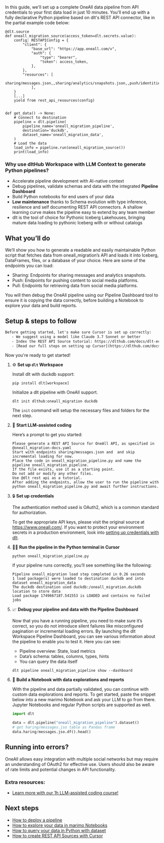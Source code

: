In this guide, we'll set up a complete OneAll data pipeline from API credentials to your first data load in just 10 minutes. You'll end up with a fully declarative Python pipeline based on dlt's REST API connector, like in the partial example code below:

```python-outcome
@dlt.source
def oneall_migration_source(access_token=dlt.secrets.value):
    config: RESTAPIConfig = {
        "client": {
            "base_url": "https://app.oneall.com/v",
            "auth": {
                "type": "bearer",
                "token": access_token,
            },
        },
        "resources": [
            sharing/messages.json,,sharing/analytics/snapshots.json,,push/identities/<identity_token>/facebook/post.json
            ],
    }
    [...]
    yield from rest_api_resources(config)


def get_data() -> None:
    # Connect to destination
    pipeline = dlt.pipeline(
        pipeline_name='oneall_migration_pipeline',
        destination='duckdb',
        dataset_name='oneall_migration_data', 
    )
    # Load the data
    load_info = pipeline.run(oneall_migration_source())
    print(load_info) 
```

### Why use dltHub Workspace with LLM Context to generate Python pipelines?

- Accelerate pipeline development with AI-native context
- Debug pipelines, validate schemas and data with the integrated **Pipeline Dashboard**
- Build Python notebooks for end users of your data
- **Low maintenance** thanks to Schema evolution with type inference, resilience and self documenting REST API connectors. A shallow learning curve makes the pipeline easy to extend by any team member
- dlt is the tool of choice for Pythonic Iceberg Lakehouses, bringing mature data loading to pythonic Iceberg with or without catalogs

## What you’ll do

We’ll show you how to generate a readable and easily maintainable Python script that fetches data from oneall_migration’s API and loads it into Iceberg, DataFrames, files, or a database of your choice. Here are some of the endpoints you can load:

- Sharing: Endpoints for sharing messages and analytics snapshots.
- Push: Endpoints for pushing content to social media platforms.
- Pull: Endpoints for retrieving data from social media platforms.

You will then debug the OneAll pipeline using our Pipeline Dashboard tool to ensure it is copying the data correctly, before building a Notebook to explore your data and build reports.

## Setup & steps to follow

```default
Before getting started, let's make sure Cursor is set up correctly:
   - We suggest using a model like Claude 3.7 Sonnet or better
   - Index the REST API Source tutorial: https://dlthub.com/docs/dlt-ecosystem/verified-sources/rest_api/ and add it to context as **@dlt rest api**
   - [Read our full steps on setting up Cursor](https://dlthub.com/docs/dlt-ecosystem/llm-tooling/cursor-restapi#23-configuring-cursor-with-documentation)
```

Now you're ready to get started!

1. ⚙️ **Set up `dlt` Workspace**
    
    Install dlt with duckdb support:
    ```shell
    pip install dlt[workspace]
    ```

    Initialize a dlt pipeline with OneAll support.
    ```shell
    dlt init dlthub:oneall_migration duckdb
    ```

    The `init` command will setup the necessary files and folders for the next step.
    
2. 🤠 **Start LLM-assisted coding**
    
    Here’s a prompt to get you started:
    
    ```prompt
    Please generate a REST API Source for OneAll API, as specified in @oneall_migration-docs.yaml 
    Start with endpoints sharing/messages.json and  and skip incremental loading for now. 
    Place the code in oneall_migration_pipeline.py and name the pipeline oneall_migration_pipeline. 
    If the file exists, use it as a starting point. 
    Do not add or modify any other files. 
    Use @dlt rest api as a tutorial. 
    After adding the endpoints, allow the user to run the pipeline with python oneall_migration_pipeline.py and await further instructions.
    ```

    
3. 🔒 **Set up credentials** 
    
    The authentication method used is OAuth2, which is a common standard for authorization.
    
    To get the appropriate API keys, please visit the original source at https://www.oneall.com/.
    If you want to protect your environment secrets in a production environment, look into [setting up credentials with dlt](https://dlthub.com/docs/walkthroughs/add_credentials).
    
4. 🏃‍♀️ **Run the pipeline in the Python terminal in Cursor**
    
    ```shell
    python oneall_migration_pipeline.py
    ```
    
    If your pipeline runs correctly, you’ll see something like the following:
    
    ```shell
    Pipeline oneall_migration load step completed in 0.26 seconds
    1 load package(s) were loaded to destination duckdb and into dataset oneall_migration_data
    The duckdb destination used duckdb:/oneall_migration.duckdb location to store data
    Load package 1749667187.541553 is LOADED and contains no failed jobs
    ```
    
5. 📈 **Debug your pipeline and data with the Pipeline Dashboard**

    Now that you have a running pipeline, you need to make sure it’s correct, so you do not introduce silent failures like misconfigured pagination or incremental loading errors. By launching the dlt Workspace Pipeline Dashboard, you can see various information about the pipeline to enable you to test it. Here you can see:
    - Pipeline overview: State, load metrics
    - Data’s schema: tables, columns, types, hints
    - You can query the data itself
    
    ```shell
    dlt pipeline oneall_migration_pipeline show --dashboard
    ```
    
6. 🐍 **Build a Notebook with data explorations and reports**

    With the pipeline and data partially validated, you can continue with custom data explorations and reports. To get started, paste the snippet below into a new marimo Notebook and ask your LLM to go from there. Jupyter Notebooks and regular Python scripts are supported as well.

    
    ```python
    import dlt

   data = dlt.pipeline("oneall_migration_pipeline").dataset()
   # get haring/messages.jso table as Pandas frame
   data.haring/messages.jso.df().head()
    ```

## Running into errors?

OneAll allows easy integration with multiple social networks but may require an understanding of OAuth2 for effective use. Users should also be aware of rate limits and potential changes in API functionality.

### Extra resources:

- [Learn more with our 1h LLM-assisted coding course!](https://www.youtube.com/watch?v=GGid70rnJuM)

## Next steps

- [How to deploy a pipeline](https://dlthub.com/docs/walkthroughs/deploy-a-pipeline)
- [How to explore your data in marimo Notebooks](https://dlthub.com/docs/general-usage/dataset-access/marimo)
- [How to query your data in Python with dataset](https://dlthub.com/docs/general-usage/dataset-access/dataset)
- [How to create REST API Sources with Cursor](https://dlthub.com/docs/dlt-ecosystem/llm-tooling/cursor-restapi)